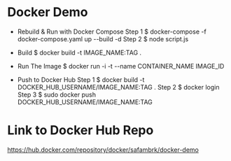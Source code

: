 # Docker Demo


  * Rebuild & Run with Docker Compose
  Step 1
  $ docker-compose -f docker-compose.yaml up --build -d
  Step 2
  $ node script.js




  * Build
  $ docker build -t IMAGE_NAME:TAG .

  * Run The Image
  $ docker run -i -t --name CONTAINER_NAME IMAGE_ID




  * Push to Docker Hub
  Step 1
  $ docker build -t DOCKER_HUB_USERNAME/IMAGE_NAME:TAG .
  Step 2
  $ docker login
  Step 3
  $ sudo docker push DOCKER_HUB_USERNAME/IMAGE_NAME:TAG




# Link to Docker Hub Repo
https://hub.docker.com/repository/docker/safambrk/docker-demo

